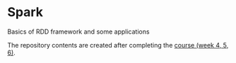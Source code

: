 # Spark
Basics of RDD framework and some applications

The repository contents are created after completing the [course (week 4, 5, 6)](https://www.coursera.org/learn/big-data-essentials?).
